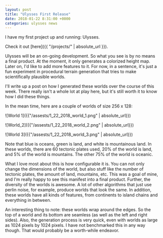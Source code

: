 ```yaml
---
layout: post
title: "Ulysses First Release"
date: 2018-01-22 8:31:00 +0000
categories: ulysses news
---
```


I have my first project up and running: Ulysses. 

Check it out [here]({{ "/projects/" | absolute_url }}).

Ulysses will be an on-going development. So what you see is by no means
a final product. At the moment, it only generates a colorized height map.
Later on, I'd like to add more features to it. For now, in a sentence, it's
just a fun experiment in procedural terrain generation that tries to
make scientifically plausible worlds.

I'll write up a post on how I generated these worlds over the course of
this week. There really isn't a whole lot at play here, but it's still
worth it to know how I did these things.

In the mean time, here are a couple of worlds of size 256 x 128:

![World 1]({{"/assests/1_22_2018_world_1.png" | absolute_url}})

![World_2]({{"/assests/1_22_2018_world_2.png" | absolute_url}})

![World 3]({{"/assests/1_22_2018_world_3.png" | absolute_url}})

Note that blue is oceans, green is land, and white is mountainous land. In these
worlds, there are 60 tectonic plates used, 20% of the world is land, and 5% of the
world is mountains. The other 75% of the world is oceanic.

What I love most about this is how configurable it is. You can not only change
the dimensions of the world, but also stuff like the number of tectonic plates,
the amount of land, mountains, etc. This was a goal of mine, and I'm really happy
to see this manifest into a final product. Further, the diversity of the worlds
is awesome. A lot of other algorithms that just use perlin noise, for example,
produce worlds that look the same. In addition, these worlds have all kinds of
features, from continents to island chains and everything in between.

An interesting thing to note: these worlds wrap around the edges. So the top
of a world and its bottom are seamless (as well as the left and right sides).
Also, the generation process is very quick, even with worlds as large as 1024
pixels by 1024 pixels. I have not benchmarked this in any way though. That
would probably be a worth-while endeavor.
